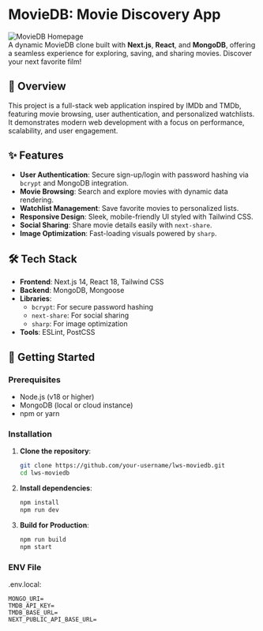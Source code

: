 # MovieDB: Movie Discovery App

![MovieDB Homepage](https://i.ibb.co.com/1fXwKrj4/moviedb.png)  
A dynamic MovieDB clone built with **Next.js**, **React**, and **MongoDB**, offering a seamless experience for exploring, saving, and sharing movies. Discover your next favorite film!

## 📖 Overview

This project is a full-stack web application inspired by IMDb and TMDb, featuring movie browsing, user authentication, and personalized watchlists. It demonstrates modern web development with a focus on performance, scalability, and user engagement.

## ✨ Features

- **User Authentication**: Secure sign-up/login with password hashing via `bcrypt` and MongoDB integration.
- **Movie Browsing**: Search and explore movies with dynamic data rendering.
- **Watchlist Management**: Save favorite movies to personalized lists.
- **Responsive Design**: Sleek, mobile-friendly UI styled with Tailwind CSS.
- **Social Sharing**: Share movie details easily with `next-share`.
- **Image Optimization**: Fast-loading visuals powered by `sharp`.

## 🛠️ Tech Stack

- **Frontend**: Next.js 14, React 18, Tailwind CSS
- **Backend**: MongoDB, Mongoose
- **Libraries**:
  - `bcrypt`: For secure password hashing
  - `next-share`: For social sharing
  - `sharp`: For image optimization
- **Tools**: ESLint, PostCSS

## 🚀 Getting Started

### Prerequisites

- Node.js (v18 or higher)
- MongoDB (local or cloud instance)
- npm or yarn

### Installation

1. **Clone the repository**:
   ```bash
   git clone https://github.com/your-username/lws-moviedb.git
   cd lws-moviedb
2. **Install dependencies**:
   ```bash
   npm install
   npm run dev
3. **Build for Production**:
   ```bash
   npm run build
   npm start
### ENV File

.env.local:
```
MONGO_URI=
TMDB_API_KEY=
TMDB_BASE_URL=
NEXT_PUBLIC_API_BASE_URL=
